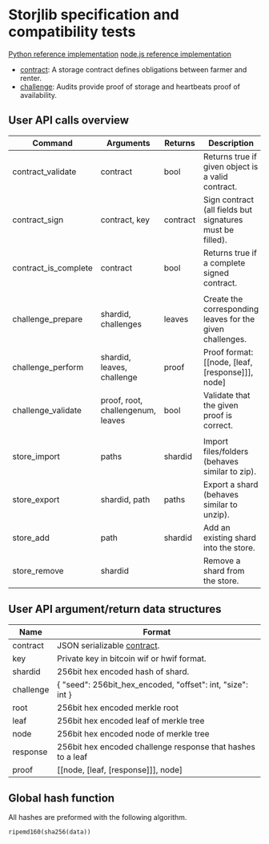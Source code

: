 # Storjlib specification and compatibility tests

[Python reference implementation](https://github.com/storj/storjlib)
[node.js reference implementation](https://github.com/Storj/node-storj)

 * [contract](contract): A storage contract defines obligations between farmer and renter.
 * [challenge](challenge): Audits provide proof of storage and heartbeats proof of availability.


## User API calls overview


| Command               | Arguments                         | Returns   | Description                                               |
|-----------------------|-----------------------------------|-----------|-----------------------------------------------------------|
| contract_validate     | contract                          | bool      | Returns true if given object is a valid contract.         |
| contract_sign         | contract, key                     | contract  | Sign contract (all fields but signatures must be filled). |
| contract_is_complete  | contract                          | bool      | Returns true if a complete signed contract.               |
|                       |                                   |           |                                                           |
| challenge_prepare     | shardid, challenges               | leaves    | Create the corresponding leaves for the given challenges. |
| challenge_perform     | shardid, leaves, challenge        | proof     | Proof format: [[node, [leaf, [response]]], node]          |
| challenge_validate    | proof, root, challengenum, leaves | bool      | Validate that the given proof is correct.                 |
|                       |                                   |           |                                                           |
| store_import          | paths                             | shardid   | Import files/folders (behaves similar to zip).            |
| store_export          | shardid, path                     | paths     | Export a shard (behaves similar to unzip).                |
| store_add             | path                              | shardid   | Add an existing shard into the store.                     |
| store_remove          | shardid                           |           | Remove a shard from the store.                            |


## User API argument/return data structures

| Name         | Format                                                         |
|--------------|----------------------------------------------------------------|
| contract     | JSON serializable [contract](contract).                        |
| key          | Private key in bitcoin wif or hwif format.                     |
| shardid      | 256bit hex encoded hash of shard.                              |
| challenge    | { "seed": 256bit_hex_encoded, "offset": int, "size": int }     |
| root         | 256bit hex encoded merkle root                                 |
| leaf         | 256bit hex encoded leaf of merkle tree                         |
| node         | 256bit hex encoded node of merkle tree                         |
| response     | 256bit hex encoded challenge response that hashes to a leaf    |
| proof        | [[node, [leaf, [response]]], node]                             |


## Global hash function

All hashes are preformed with the following algorithm.

    ripemd160(sha256(data))


